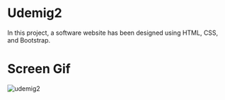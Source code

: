 # Udemig2
In this project, a software website has been designed using HTML, CSS, and Bootstrap.

# Screen Gif

![udemig2](https://github.com/user-attachments/assets/dc90f543-d935-44d8-8219-16aa6bf338da)
